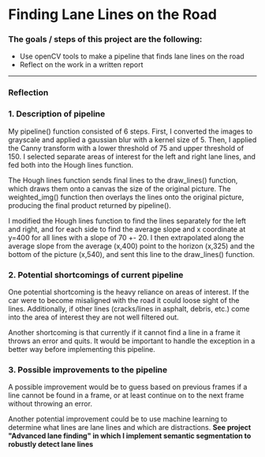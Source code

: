 # **Finding Lane Lines on the Road**

### The goals / steps of this project are the following:
* Use openCV tools to make a pipeline that finds lane lines on the road
* Reflect on the work in a written report



[//]: # (Image References)

[image1]: ./examples/grayscale.jpg "Grayscale"

---

### Reflection

### 1. Description of pipeline

My pipeline() function consisted of 6 steps. First, I converted the images to grayscale and applied a gaussian blur with a kernel size of 5. Then, I applied the Canny transform with a lower threshold of 75 and upper threshold of 150. I selected separate areas of interest for the left and right lane lines, and fed both into the Hough lines function.

The Hough lines function sends final lines to the draw_lines() function, which draws them onto a canvas the size of the original picture. The weighted_img() function then overlays the lines onto the original picture, producing the final product returned by pipeline().

I modified the Hough lines function to find the lines separately for the left and right, and for each side to find the average slope and x coordinate at y=400 for all lines with a slope of 70 +- 20. I then extrapolated along the average slope from the average (x,400) point to the horizon (x,325) and the bottom of the picture (x,540), and sent this line to the draw_lines() function.



### 2. Potential shortcomings of current pipeline


One potential shortcoming is the heavy reliance on areas of interest. If the car were to become misaligned with the road it could loose sight of the lines. Additionally, if other lines (cracks/lines in asphalt, debris, etc.) come into the area of interest they are not well filtered out.

Another shortcoming is that currently if it cannot find a line in a frame it throws an error and quits. It would be important to handle the exception in a better way before implementing this pipeline.


### 3. Possible improvements to the pipeline

A possible improvement would be to guess based on previous frames if a line cannot be found in a frame, or at least continue on to the next frame without throwing an error.

Another potential improvement could be to use machine learning to determine what lines are lane lines and which are distractions. **See project "Advanced lane finding" in which I implement semantic segmentation to robustly detect lane lines**
